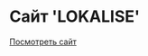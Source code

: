 <h1>Сайт 'LOKALISE'</h1>
<a href="[inziliaziganshina.github.io/lokalise/](https://inziliaziganshina.github.io/lokalise/)https://inziliaziganshina.github.io/lokalise/">Посмотреть сайт</a>
